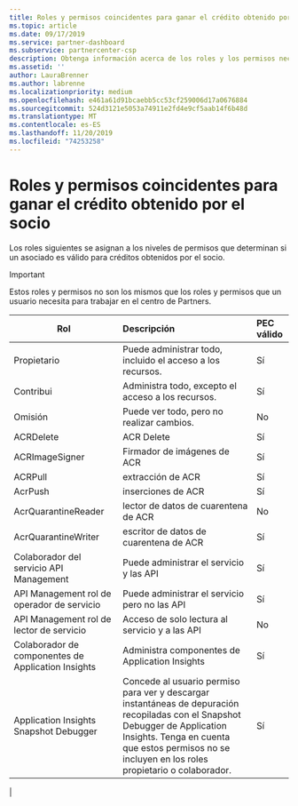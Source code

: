 ```yaml
---
title: Roles y permisos coincidentes para ganar el crédito obtenido por el socio | Centro de Partners
ms.topic: article
ms.date: 09/17/2019
ms.service: partner-dashboard
ms.subservice: partnercenter-csp
description: Obtenga información acerca de los roles y los permisos necesarios para que un asociado sea válido para los créditos obtenidos por el socio.
ms.assetid: ''
author: LauraBrenner
ms.author: labrenne
ms.localizationpriority: medium
ms.openlocfilehash: e461a61d91bcaebb5cc53cf259006d17a0676884
ms.sourcegitcommit: 524d3121e5053a74911e2fd4e9cf5aab14f6b48d
ms.translationtype: MT
ms.contentlocale: es-ES
ms.lasthandoff: 11/20/2019
ms.locfileid: "74253258"
---
```

# <a name="roles-and-permissions-eligible-to-earn-partner-earned-credit"></a>Roles y permisos coincidentes para ganar el crédito obtenido por el socio

Los roles siguientes se asignan a los niveles de permisos que determinan si un asociado es válido para créditos obtenidos por el socio.

>[!Important]
>Estos roles y permisos no son los mismos que los roles y permisos que un usuario necesita para trabajar en el centro de Partners.

|**Rol**   |**Descripción**   |**PEC válido**   |
|-----------------|:------------------|:--------------|
|Propietario  |Puede administrar todo, incluido el acceso a los recursos.|Sí|
|Contribui |Administra todo, excepto el acceso a los recursos.|Sí|
|Omisión|Puede ver todo, pero no realizar cambios.|No|
|ACRDelete|ACR Delete|Sí|
|ACRImageSigner|Firmador de imágenes de ACR|Sí|
|ACRPull|extracción de ACR|Sí|
|AcrPush|inserciones de ACR|Sí|
|AcrQuarantineReader|lector de datos de cuarentena de ACR|No|
|AcrQuarantineWriter| escritor de datos de cuarentena de ACR|Sí|
|Colaborador del servicio API Management|Puede administrar el servicio y las API|Sí|
|API Management rol de operador de servicio|Puede administrar el servicio pero no las API|Sí|
|API Management rol de lector de servicio|Acceso de solo lectura al servicio y a las API|No|
|Colaborador de componentes de Application Insights|Administra componentes de Application Insights|Sí|
|Application Insights Snapshot Debugger|Concede al usuario permiso para ver y descargar instantáneas de depuración recopiladas con el Snapshot Debugger de Application Insights. Tenga en cuenta que estos permisos no se incluyen en los roles propietario o colaborador.|Sí|
|